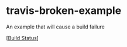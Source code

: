 # travis-broken-example

An example that will cause a build failure

[[Build Status](https://travis-ci.org/CILP/travis-broken-example.svg?branch=master)]
